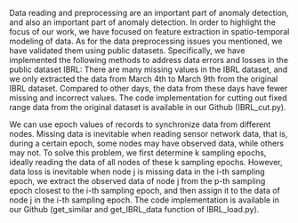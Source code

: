 Data reading and preprocessing are an important part of anomaly detection, and also an important part of anomaly detection. In order to highlight the focus of our work, we have focused on feature extraction in spatio-temporal modeling of data. As for the data preprocessing issues you mentioned, we have validated them using public datasets. Specifically, we have implemented the following methods to address data errors and losses in the public dataset IBRL:
There are many missing values in the IBRL dataset, and we only extracted the data from March 4th to March 9th from the original IBRL dataset. Compared to other days, the data from these days have fewer missing and incorrect values. The code implementation for cutting out fixed range data from the original dataset is available in our Github (IBRL_cut.py).

We can use epoch values of records to synchronize data from different nodes.
Missing data is inevitable when reading sensor network data, that is, during a certain epoch, some nodes may have observed data, while others may not. To solve this problem, we first determine k sampling epochs, ideally reading the data of all nodes of these k sampling epochs. However, data loss is inevitable when node j is missing data in the i-th sampling epoch, we extract the observed data of node j from the p-th sampling epoch closest to the i-th sampling epoch, and then assign it to the data of node j in the i-th sampling epoch. The code implementation is available in our Github (get_similar and get_IBRL_data function of IBRL_load.py).
